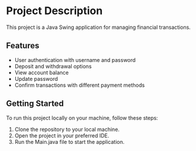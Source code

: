 # Project Description

This project is a Java Swing application for managing financial transactions.

## Features

- User authentication with username and password
- Deposit and withdrawal options
- View account balance
- Update password
- Confirm transactions with different payment methods

## Getting Started

To run this project locally on your machine, follow these steps:

1. Clone the repository to your local machine.
2. Open the project in your preferred IDE.
3. Run the Main.java file to start the application.

